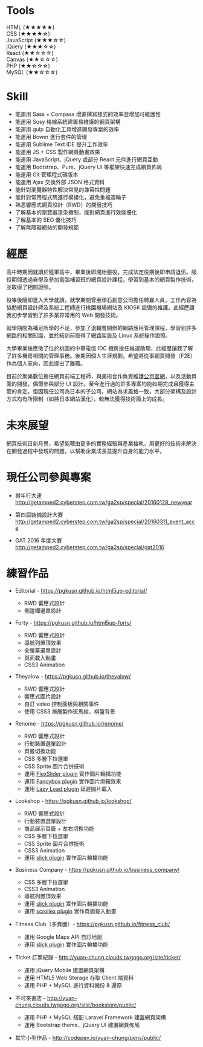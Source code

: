 # Tools
HTML (★★★★★)   
CSS (★★★★☆)   
JavaScript (★★★☆☆)   
jQuery (★★★☆☆)   
React (★★☆☆☆)   
Canvas (★★☆☆☆)   
PHP (★★☆☆☆)   
MySQL (★★☆☆☆)  

# Skill
- 能運用 Sass + Compass 增進撰寫樣式的效率並增加可維護性
- 能運用 Susy 格線系統建置易維護的網頁架構
- 能運用 gulp 自動化工具增進開發專案的效率
- 能運用 Bower 進行套件的管理
- 能運用 Sublime Text IDE 提升工作效率
- 能運用 JS + CSS 製作網頁動畫效果
- 能運用 JavaScript、jQuery 或部分 React 元件進行網頁互動
- 能運用 Bootstrap、Pure、jQuery UI 等框架快速完成網頁佈局
- 能運用 Git 管理程式碼版本
- 能運用 Ajax 交換外部 JSON 格式資料
- 能針對瀏覽器特性解決常見的兼容性問題
- 能針對常用程式碼進行模組化，避免重複造輪子
- 熟悉響應式網頁設計（RWD）的開發技巧
- 了解基本的瀏覽器渲染機制，能對網頁進行效能優化
- 了解基本的 SEO 優化技巧
- 了解無障礙網站的開發規範

# 經歷
高中時期因就讀於陸軍高中，畢業後即開始服役，完成法定役期後即申請退伍。服役期間透過自學及參加電腦補習班的網頁設計課程，學習到基本的網頁製作技術，並取得了相關證照。

役畢後隨即進入大學就讀，就學期間曾至頑石創意公司擔任聘雇人員，工作內容為協助網頁設計師及系統工程師進行桃園機場網站及 KIOSK 設備的維護。此經歷讓我初步學習到了許多業界常用的 Web 開發技術。

就學期間為補足所學的不足，參加了退輔會開辦的網路應用管理課程，學習到許多網路的相關知識，並於結訓前取得了網路架設及 Linux 系統操作證照。

大學畢業後應徵了位於桃園的中華電信 IDC 機房擔任維運助理，此經歷讓我了解了許多機房相關的管理事務。後期因個人生涯規劃，希望將從事網頁開發（F2E）作為個人志向，因此提出了離職。

目前於聚樂數位擔任網頁前端工程師，與美術合作負責維護[公司官網](http://www.cyberstep.com.tw/)，以及活動頁面的開發，偶爾參與部分 UI 設計。至今進行過的許多專案均能如期完成且獲得主管的肯定。但因現任公司為日本的子公司，網站為求風格一致，大部分架構及設計方式均有所限制（如將日本網站漢化），較無法獲得技術面上的成長。  

# 未來展望
網頁技術日新月異，希望能藉由更多的實務經驗與產業接軌，用更好的技術來解決在開發過程中發現的問題，以幫助企業成長並提升自身的能力水平。  

# 現任公司參與專案
- 猴年行大運  
<http://getamped2.cyberstep.com.tw/ga2sp/special/20160128_newyear>

- 第四屆裝備設計大賽  
<http://getamped2.cyberstep.com.tw/ga2sp/special/20160311_event_acce>

- GAT 2016 年度大賽  
<http://getamped2.cyberstep.com.tw/ga2sp/special/gat2016>

# 練習作品
- Editorial - <https://pgkusn.github.io/html5up-editorial/>
	- RWD 響應式設計
	- 側邊欄選單設計

- Forty - <https://pgkusn.github.io/html5up-forty/>
	- RWD 響應式設計
	- 導航列置頂效果
	- 全螢幕選單設計
	- 頁面載入動畫
	- CSS3 Animation

- Theyalow - <https://pgkusn.github.io/theyalow/>
	- RWD 響應式設計
	- 響應式圖片設計
	- 自訂 video 控制面板與相關事件
	- 使用 CSS3 漸層製作斑馬紋、棋盤背景

- Renome - <https://pgkusn.github.io/renome/>
	- RWD 響應式設計
	- 行動裝置選單設計
	- 頁籤切換功能
	- CSS 多層下拉選單
	- CSS Sprite 圖片合併技術
	- 運用 [FlexSlider plugin](http://flexslider.woothemes.com/) 實作圖片輪播功能
	- 運用 [Fancybox plugin](http://fancyapps.com/fancybox/) 實作圖片燈箱效果
	- 運用 [Lazy Load plugin](http://www.appelsiini.net/projects/lazyload) 延遲圖片載入

- Lookshop - <https://pgkusn.github.io/lookshop/>
	- RWD 響應式設計
	- 行動裝置選單設計
	- 商品展示頁籤 \+ 左右切換功能
	- CSS 多層下拉選單
	- CSS Sprite 圖片合併技術
	- CSS3 Animation
	- 運用 [slick plugin](http://kenwheeler.github.io/slick/) 實作圖片輪播功能

- Business Company - <https://pgkusn.github.io/business_company/>
	- CSS 多層下拉選單
	- CSS3 Animation
	- 導航列置頂效果
	- 運用 [slick plugin](http://kenwheeler.github.io/slick/) 實作圖片輪播功能
	- 運用 [scrollex plugin](https://github.com/ajlkn/jquery.scrollex) 實作頁面載入動畫

- Fitness Club（多頁面）- <https://pgkusn.github.io/fitness_club/>
	- 運用 Google Maps API 自訂地圖
	- 運用 [slick plugin](http://kenwheeler.github.io/slick/) 實作圖片輪播功能

- Ticket 訂票紀錄 - <http://yuan-chung.clouds.twgogo.org/site/ticket/>
	- 運用 jQuery Mobile 建置網頁架構
	- 運用 HTML5 Web Storage 存取 Client 端資料
	- 運用 PHP + MySQL 進行資料備份 & 還原

- 不可來書店 - <http://yuan-chung.clouds.twgogo.org/site/bookstore/public/>
	- 運用 PHP + MySQL 搭配 Laravel Framework 建置網頁架構
	- 運用 Bootstrap theme、jQuery UI 建置網頁佈局

- 其它小型作品 - <http://codepen.io/yuan-chung/pens/public/>
